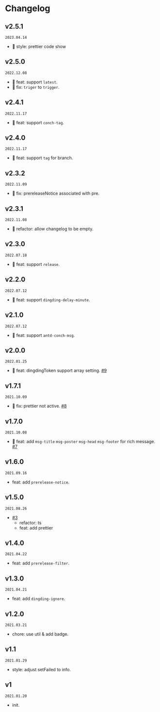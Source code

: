 <!--
🐞 Bug fix
🚀 New feature
💄 Perf
📝 Docs
⚡️ Code style
-->

# Changelog

## v2.5.1

`2023.04.14`

- 💄 style: prettier code show

## v2.5.0

`2022.12.08`

- 🚀 feat: support `latest`.
- 🐞 fix: `triger` to `trigger`.

## v2.4.1

`2022.11.17`

- 🚀 feat: support `conch-tag`.

## v2.4.0

`2022.11.17`

- 🚀 feat: support `tag` for branch.

## v2.3.2

`2022.11.09`

- 🐞 fix: prereleaseNotice associated with pre.

## v2.3.1

`2022.11.08`

- 💄 refactor: allow changelog to be empty.

## v2.3.0

`2022.07.18`

- 🚀 feat: support `release`.

## v2.2.0

`2022.07.12`

- 🚀 feat: support `dingding-delay-minute`.

## v2.1.0

`2022.07.12`

- 🚀 feat: support `antd-conch-msg`.

## v2.0.0

`2022.01.25`

- 🚀 feat: dingdingToken support array setting. [#9](https://github.com/actions-cool/release-helper/pull/9)

## v1.7.1

`2021.10.09`

- 🐞 fix: prettier not active. [#8](https://github.com/actions-cool/release-helper/pull/8)

## v1.7.0

`2021.10.08`

- 🚀 feat: add `msg-title` `msg-poster` `msg-head` `msg-footer` for rich message. [#7](https://github.com/actions-cool/release-helper/pull/7)

## v1.6.0

`2021.09.16`

- feat: add `prerelease-notice`.

## v1.5.0

`2021.08.26`

- [#3](https://github.com/actions-cool/release-helper/pull/3)
  - refactor: ts
  - feat: add prettier

## v1.4.0

`2021.04.22`

- feat: add `prerelease-filter`.

## v1.3.0

`2021.04.21`

- feat: add `dingding-ignore`.

## v1.2.0

`2021.03.21`

- chore: use util & add badge.

## v1.1

`2021.01.29`

- style: adjust setFailed to info.

## v1

`2021.01.20`

- init.
